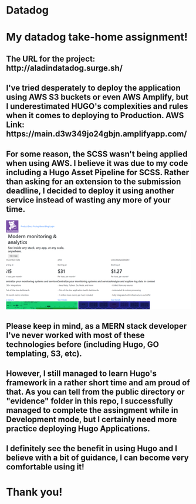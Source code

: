 # Datadog
<h1>My datadog take-home assignment!</h1>

<h2>The URL for the project: http://aladindatadog.surge.sh/ </h2>
<h2>I've tried desperately to deploy the application using AWS S3 buckets or even AWS Amplify, but I underestimated HUGO's complexities and rules when it comes to deploying to Production. AWS Link: https://main.d3w349jo24gbjn.amplifyapp.com/</h2>


<h2>For some reason, the SCSS wasn't being applied when using AWS. I believe it was due to my code including a Hugo Asset Pipeline for SCSS. Rather than asking for an extension to the submission deadline, I decided to deploy it using another service instead of wasting any more of your time.</h2>

<img src="evidence/9.png" />

<h2>Please keep in mind, as a MERN stack developer I've never worked with most of these technologies before (including Hugo, GO templating, S3, etc).</h2>

<h2>However, I still managed to learn Hugo's framework in a rather short time and am proud of that. As you can tell from the public directory or "evidence" folder in this repo, I successfully managed to complete the assingment while in Development mode, but I certainly need more practice deploying Hugo Applications.</h2>

  
<h2>I definitely see the benefit in using Hugo and I believe with a bit of guidance, I can become very comfortable using it!</h2>
  
<h1> Thank you! </h1>

